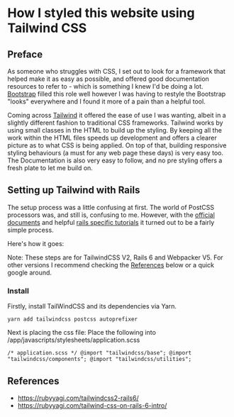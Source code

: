 # How I styled this website using Tailwind CSS

## Preface

As someone who struggles with CSS, I set out to look for a framework that helped make it as easy as possible, and offered good documentation resources to refer to - which is something I knew I'd be doing a lot. [Bootstrap](https://getbootstrap.com/) filled this role well however I was having to restyle the Bootstrap "looks" everywhere and I found it more of a pain than a helpful tool.

Coming across [Tailwind](https://tailwindcss.com/) it offered the ease of use I was wanting, albeit in a slightly different fashion to traditional CSS frameworks. Tailwind works by using small classes in the HTML to build up the styling. By keeping all the work within the HTML files speeds up development and offers a clearer picture as to what CSS is being applied. On top of that, building responsive styling behaviours (a must for any web page these days) is very easy too. The Documentation is also very easy to follow, and no pre styling offers a fresh plate to let me build on.

## Setting up Tailwind with Rails

The setup process was a little confusing at first. The world of PostCSS processors was, and still is, confusing to me. However, with the [official documents](https://tailwindcss.com/docs) and helpful [rails specific tutorials](#references) it turned out to be a fairly simple process. 

Here's how it goes:

<span class="text-sm">Note: These steps are for TailwindCSS V2, Rails 6 and Webpacker V5. For other versions I recommend checking the [References](#references) below or a quick google around.</span>

### Install

Firstly, install TailWindCSS and its dependencies via Yarn.

`yarn add tailwindcss postcss autoprefixer`

Next is placing the css file: Place the following into <span class="bg-gray-100 rounded p-1 font-semibold">/app/javascripts/stylesheets/application.scss</span>

`/* application.scss */
@import "tailwindcss/base";
@import "tailwindcss/components";
@import "tailwindcss/utilities";`

## References

* https://rubyyagi.com/tailwindcss2-rails6/
* https://rubyyagi.com/tailwind-css-on-rails-6-intro/